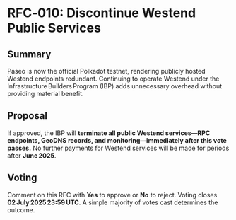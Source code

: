 # RFC‑010: Discontinue Westend Public Services

## Summary
Paseo is now the official Polkadot testnet, rendering publicly hosted Westend endpoints redundant. Continuing to operate Westend under the Infrastructure Builders Program (IBP) adds unnecessary overhead without providing material benefit.

## Proposal
If approved, the IBP will **terminate all public Westend services—RPC endpoints, GeoDNS records, and monitoring—immediately after this vote passes.** No further payments for Westend services will be made for periods after **June 2025**.

## Voting
Comment on this RFC with **Yes** to approve or **No** to reject. Voting closes **02 July 2025 23:59 UTC**. A simple majority of votes cast determines the outcome.
